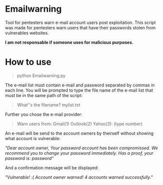 # Emailwarning
Tool for pentesters warn e-mail account users post exploitation.
This script was made for pentesters warn users that have their passwords stolen from vulnerables websites. 

**********I am not responsable if someone uses for malicious purposes.**********

# How to use

> python Emailwarning.py

The e-mail list must contain e-mail and password separated by commas in each line.
You will be prompted to type the file name of the e-mail list that must be in the same path of the script:

> What''s the filename? mylist.txt

Further you chose the e-mail provider:

> Warn users from: Gmail(1) Outlook(2) Yahoo(3): (type number) 

An e-mail will be send to the account owners by theirself without showing what account is vulnerable:

*"Dear account owner,
Your password account has been compromissed.
We recommend you to change your password immediately.
Has a proof, your password is:
password"*

And a confirmation message will be displayed:

*"Vulnerable! :(
Account owner warned!
4 accounts warned successfully."*






